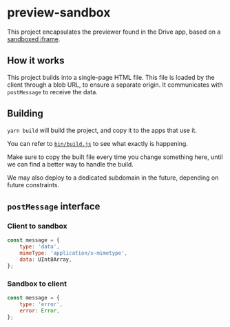 # preview-sandbox

This project encapsulates the previewer found in the Drive app, based on a [sandboxed iframe](https://developer.mozilla.org/en-US/docs/Web/HTML/Element/iframe#attr-sandbox).

## How it works

This project builds into a single-page HTML file. This file is loaded by the client through a blob URL, to ensure a separate origin. It communicates with `postMessage` to receive the data.

## Building

`yarn build` will build the project, and copy it to the apps that use it.

You can refer to [`bin/build.js`](./bin/build.js) to see what exactly is happening.

Make sure to copy the built file every time you change something here, until we can find a better way to handle the build.

We may also deploy to a dedicated subdomain in the future, depending on future constraints.

## `postMessage` interface

### Client to sandbox

```javascript
const message = {
    type: 'data',
    mimeType: 'application/x-mimetype',
    data: UInt8Array,
};
```

### Sandbox to client

```javascript
const message = {
    type: 'error',
    error: Error,
};
```
